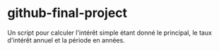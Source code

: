 # github-final-project
Un script pour calculer l'intérêt simple étant donné le principal, le taux d'intérêt annuel et la période en années.
